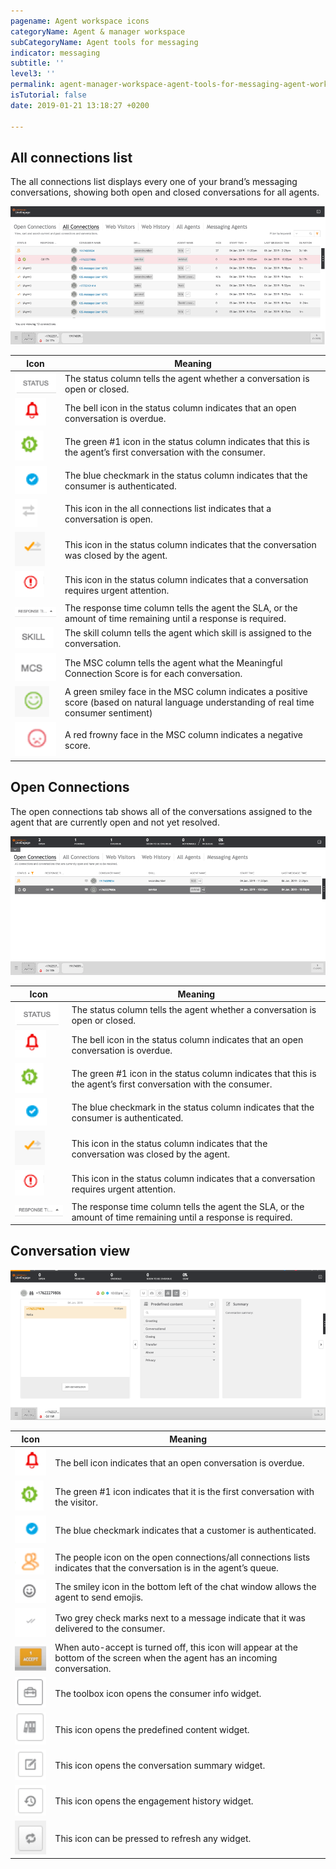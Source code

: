 ```yaml
---
pagename: Agent workspace icons
categoryName: Agent & manager workspace
subCategoryName: Agent tools for messaging
indicator: messaging
subtitle: ''
level3: ''
permalink: agent-manager-workspace-agent-tools-for-messaging-agent-workspace-icons.html
isTutorial: false
date: 2019-01-21 13:18:27 +0200

---
```


## All connections list

The all connections list displays every one of your brand’s messaging conversations, showing both open and closed conversations for all agents.

![](/img/wsicons1.png)

| Icon | Meaning |
| --- | --- |
| <img src="img/wsicons/status.png" /> | The status column tells the agent whether a conversation is open or closed.  |
| <img src="img/wsicons/bell.png" /> | The bell icon in the status column indicates that an open conversation is overdue.  |
| <img src="img/wsicons/number 1.png" /> | The green #1 icon in the status column indicates that this is the agent’s first conversation with the consumer.  |
| <img src="img/wsicons/bluecheck.png" /> | The blue checkmark in the status column indicates that the consumer is authenticated.  |
| <img src="img/wsicons/arrows.png" /> | This icon in the all connections list indicates that a conversation is open.  |
| <img src="img/wsicons/orange check.png" /> | This icon in the status column indicates that the conversation was closed by the agent.  |
| <img src="img/wsicons/urgent.png" /> | This icon in the status column indicates that a conversation requires urgent attention.  |
| <img src="img/wsicons/response time.png" /> | The response time column tells the agent the SLA, or the amount of time remaining until a response is required. |
| <img src="img/wsicons/skill.png" /> | The skill column tells the agent which skill is assigned to the conversation.   |
| <img src="img/wsicons/MCS.png" /> | The MSC column tells the agent what the Meaningful Connection Score is for each conversation.  |
| <img src="img/wsicons/green smiley.png" /> | A green smiley face in the MSC column indicates a positive score (based on natural language understanding of real time consumer sentiment)   |
| <img src="img/wsicons/red smiley.png" /> | A red frowny face in the MSC column indicates a negative score.  |

## Open Connections

The open connections tab shows all of the conversations assigned to the agent that are currently open and not yet resolved.

![](/img/wsicons2.png)

| Icon | Meaning |
| --- | --- |
| <img src="img/wsicons/status.png" /> | The status column tells the agent whether a conversation is open or closed.  |
| <img src="img/wsicons/bell.png" /> | The bell icon in the status column indicates that an open conversation is overdue.  |
| <img src="img/wsicons/number 1.png" /> | The green #1 icon in the status column indicates that this is the agent’s first conversation with the consumer.  |
| <img src="img/wsicons/bluecheck.png" /> | The blue checkmark in the status column indicates that the consumer is authenticated.  |
| <img src="img/wsicons/orange check.png" /> | This icon in the status column indicates that the conversation was closed by the agent.  |
| <img src="img/wsicons/urgent.png" /> | This icon in the status column indicates that a conversation requires urgent attention.  |
| <img src="img/wsicons/response time.png" /> | The response time column tells the agent the SLA, or the amount of time remaining until a response is required. |

## Conversation view

![](/img/wsicons3.png)

| Icon | Meaning |
| --- | --- |
| <img src="img/wsicons/bell.png" /> | The bell icon indicates that an open conversation is overdue.  |
| <img src="img/wsicons/number 1.png" /> | The green #1 icon indicates that it is the first conversation with the visitor.  |
| <img src="img/wsicons/bluecheck.png" /> | The blue checkmark indicates that a customer is authenticated.  |
| <img src="img/wsicons/orange people.png" /> | The people icon on the open connections/all connections lists indicates that the conversation is in the agent’s queue. |
| <img src="img/wsicons/gray smiley.png" /> | The smiley icon in the bottom left of the chat window allows the agent to send emojis.  |
| <img src="img/wsicons/two check marks.png" /> | Two grey check marks next to a message indicate that it was delivered to the consumer.  |
| <img src="img/wsicons/accept.png" /> | When auto-accept is turned off, this icon will appear at the bottom of the screen when the agent has an incoming conversation. |
| <img src="img/wsicons/toolbox.png" /> | The toolbox icon opens the consumer info widget.  |
| <img src="img/wsicons/predefined content.png" /> | This icon opens the predefined content widget.  |
| <img src="img/wsicons/conversation summary.png" /> | This icon opens the conversation summary widget.  |
| <img src="img/wsicons/history.png" /> | This icon opens the engagement history widget.  |
| <img src="img/wsicons/refresh.png" />  | This icon can be pressed to refresh any widget.  |
